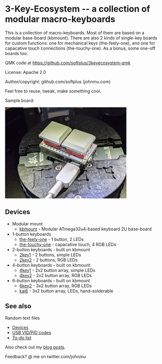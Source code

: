# 3-Key-Ecosystem -- a collection of modular macro-keyboards

This is a collection of macro-keyboards.
Most of them are based on a modular base-board (kbmount).
There are also 2 kinds of single-key boards for custom functions:
one for mechanical keys (the-feely-one),
and one for capacative touch connections (the-touchy-one).
As a bonus, some one-off boards too.

QMK code at https://github.com/softplus/3keyecosystem-qmk

License: Apache 2.0

Author/copyright: github.com/softplus (johnmu.com)

Feel free to reuse, tweak, make something cool.

Sample board:

![](/2key2/photo.jpg)

## Devices

* Modular mount
  * [kbmount](kbmount/README.md) - Modular ATmega32u4-based keyboard 2U base-board
* 1-button keyboards
  * [the-feely-one](the-feely-one/README.md) - 1 button, 2 LEDs
  * [the-touchy-one](the-touchy-one/README.md) - capacative touch, 4 RGB LEDs
* 2-button keyboards - built on kbmount
  * [2key1](2key/2key1/) - 2 buttons, simple LEDs
  * [2key2](2key/2key2/) - 2 buttons, RGB LEDs
* 4-button keyboards - built on kbmount
  * [4key1](4key/4key1/) - 2x2 button array, simple LEDs
  * [4key2](4key/4key2/) - 2x2 button array, RGB LEDs
* 6-button keyboards - built on kbmount
  * [6key2](6key/6key2/) - 3x2 button array, RGB LEDs
  * [kai6](6key/kai6/) - 3x2 button array, LEDs, hand-solderable

## See also

Random text files

* [Devices](docs/devices.md)
* [USB VID/PID codes](docs/pid-codes.md)
* [To-do list](todo.md)

Also check out my [blog posts](https://johnmu.com/categories/keyboard/).

Feedback? @ me on twitter.com/johnmu
